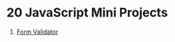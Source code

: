 <h1>20 JavaScript Mini Projects</h1>

<ol style> 
<li> <a href="https://github.com/ameya-6964/20-JavaScript-Mini-Projects/tree/main/01-form-validator"> Form Validator </a> </li> 
</ol>
